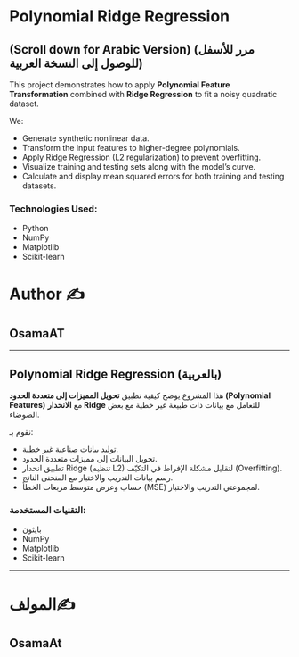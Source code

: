 # Polynomial Ridge Regression
## (Scroll down for Arabic Version) (مرر للأسفل للوصول إلى النسخة العربية)
This project demonstrates how to apply **Polynomial Feature Transformation** combined with **Ridge Regression** to fit a noisy quadratic dataset.  

We:
- Generate synthetic nonlinear data.
- Transform the input features to higher-degree polynomials.
- Apply Ridge Regression (L2 regularization) to prevent overfitting.
- Visualize training and testing sets along with the model’s curve.
- Calculate and display mean squared errors for both training and testing datasets.

### Technologies Used:
- Python
- NumPy
- Matplotlib
- Scikit-learn

# Author ✍️
## OsamaAT
---------------------------------------------------------------------------------------------------------------------------------------------------------------------------------------------------------------

## Polynomial Ridge Regression (بالعربية)

هذا المشروع يوضح كيفية تطبيق **تحويل المميزات إلى متعددة الحدود (Polynomial Features)** مع **الانحدار Ridge** للتعامل مع بيانات ذات طبيعة غير خطية مع بعض الضوضاء.

نقوم بـ:
- توليد بيانات صناعية غير خطية.
- تحويل البيانات إلى مميزات متعددة الحدود.
- تطبيق انحدار Ridge (تنظيم L2) لتقليل مشكلة الإفراط في التكيّف (Overfitting).
- رسم بيانات التدريب والاختبار مع المنحنى الناتج.
- حساب وعرض متوسط مربعات الخطأ (MSE) لمجموعتي التدريب والاختبار.

### التقنيات المستخدمة:
- بايثون
- NumPy
- Matplotlib
- Scikit-learn


---
# المولف✍️
## OsamaAt
